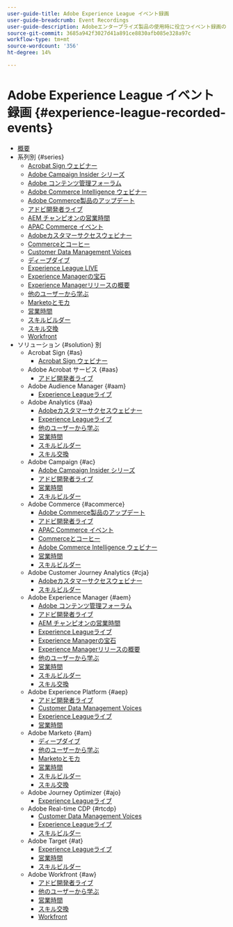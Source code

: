 ```yaml
---
user-guide-title: Adobe Experience League イベント録画
user-guide-breadcrumb: Event Recordings
user-guide-description: Adobeエンタープライズ製品の使用時に役立つイベント録画のコレクション
source-git-commit: 3685a942f3027d41a891ce8830afb085e328a97c
workflow-type: tm+mt
source-wordcount: '356'
ht-degree: 14%

---
```



# Adobe Experience League イベント録画 {#experience-league-recorded-events}

+ [概要](overview.md)
+ 系列別 {#series}
   + [Acrobat Sign ウェビナー ](https://experienceleague.adobe.com/docs/events/acrobat-sign-webinars/overview.html)
   + [Adobe Campaign Insider シリーズ ](https://experienceleague.adobe.com/docs/events/adobe-campaign-insider-recordings/overview.html)
   + [Adobe コンテンツ管理フォーラム ](https://experienceleague.adobe.com/docs/events/adobe-content-management-forum-recordings/overview.html)
   + [Adobe Commerce Intelligence ウェビナー ](https://experienceleague.adobe.com/docs/events/mbi-webinars-recordings/overview.html)
   + [Adobe Commerce製品のアップデート ](https://experienceleague.adobe.com/docs/events/adobe-commerce-product-update-recordings/overview.html)
   + [アドビ開発者ライブ](https://experienceleague.adobe.com/docs/events/adobe-developers-live-recordings/overview.html)
   + [AEM チャンピオンの営業時間 ](https://experienceleague.adobe.com/docs/events/aem-champion-office-hours/overview.html)
   + [APAC Commerce イベント ](https://experienceleague.adobe.com/docs/events/apac-commerce-recordings/overview.html)
   + [Adobeカスタマーサクセスウェビナー ](https://experienceleague.adobe.com/docs/events/adobe-customer-success-webinar-recordings/overview.html)
   + [Commerceとコーヒー ](https://experienceleague.adobe.com/docs/events/commerce-and-coffee-recordings/overview.html)
   + [Customer Data Management Voices](https://experienceleague.adobe.com/docs/events/customer-data-management-voices-recordings/overview.html?lang=ja)
   + [ ディープダイブ ](https://experienceleague.adobe.com/docs/events/deep-dives-recordings/overview.html)
   + [Experience League LIVE](https://experienceleague.adobe.com/docs/events/experience-league-live-recordings/overview.html)
   + [Experience Managerの宝石 ](https://experienceleague.adobe.com/docs/events/experience-manager-gems-recordings/overview.html)
   + [Experience Managerリリースの概要 ](https://experienceleague.adobe.com/docs/events/aemcs-release-update-recordings/overview.html?lang=ja)
   + [ 他のユーザーから学ぶ ](https://experienceleague.adobe.com/docs/events/learn-from-your-peers-recordings/overview.html)
   + [Marketoとモカ ](https://experienceleague.adobe.com/docs/events/marketo-and-mochas-recordings/overview.html)
   + [ 営業時間 ](https://experienceleague.adobe.com/docs/events/office-hours/overview.html)
   + [ スキルビルダー ](https://experienceleague.adobe.com/docs/events/skill-builder-recordings/overview.html)
   + [ スキル交換 ](https://experienceleague.adobe.com/docs/events/the-skill-exchange-recordings/overview.html)
   + [Workfront](https://experienceleague.adobe.com/docs/events/workfront-recordings/overview.html)
+ ソリューション {#solution} 別
   + Acrobat Sign {#as}
      + [Acrobat Sign ウェビナー ](https://experienceleague.adobe.com/docs/events/acrobat-sign-webinars/overview.html)
   + Adobe Acrobat サービス {#aas}
      + [アドビ開発者ライブ](https://experienceleague.adobe.com/docs/events/adobe-developers-live-recordings/overview.html)
   + Adobe Audience Manager {#aam}
      + [Experience Leagueライブ ](https://experienceleague.adobe.com/docs/events/experience-league-live-recordings/overview.html)
   + Adobe Analytics {#aa}
      + [Adobeカスタマーサクセスウェビナー ](https://experienceleague.adobe.com/docs/events/adobe-customer-success-webinar-recordings/overview.html)
      + [Experience Leagueライブ ](https://experienceleague.adobe.com/docs/events/experience-league-live-recordings/overview.html)
      + [ 他のユーザーから学ぶ ](https://experienceleague.adobe.com/docs/events/learn-from-your-peers-recordings/overview.html)
      + [ 営業時間 ](https://experienceleague.adobe.com/docs/events/office-hours/overview.html)
      + [ スキルビルダー ](https://experienceleague.adobe.com/docs/events/skill-builder-recordings/overview.html)
      + [ スキル交換 ](https://experienceleague.adobe.com/docs/events/the-skill-exchange-recordings/overview.html)
   + Adobe Campaign {#ac}
      + [Adobe Campaign Insider シリーズ ](https://experienceleague.adobe.com/docs/events/adobe-campaign-insider-recordings/overview.html)
      + [アドビ開発者ライブ](https://experienceleague.adobe.com/docs/events/adobe-developers-live-recordings/overview.html)
      + [ 営業時間 ](https://experienceleague.adobe.com/docs/events/office-hours/overview.html)
      + [ スキルビルダー ](https://experienceleague.adobe.com/docs/events/skill-builder-recordings/overview.html)
   + Adobe Commerce {#acommerce}
      + [Adobe Commerce製品のアップデート ](https://experienceleague.adobe.com/docs/events/adobe-commerce-product-update-recordings/overview.html)
      + [アドビ開発者ライブ](https://experienceleague.adobe.com/docs/events/adobe-developers-live-recordings/overview.html)
      + [APAC Commerce イベント ](https://experienceleague.adobe.com/docs/events/apac-commerce-recordings/overview.html)
      + [Commerceとコーヒー ](https://experienceleague.adobe.com/docs/events/commerce-and-coffee-recordings/overview.html)
      + [Adobe Commerce Intelligence ウェビナー ](https://experienceleague.adobe.com/docs/events/mbi-webinars-recordings/overview.html)
      + [ 営業時間 ](https://experienceleague.adobe.com/docs/events/office-hours/overview.html)
      + [ スキルビルダー ](https://experienceleague.adobe.com/docs/events/skill-builder-recordings/overview.html)
   + Adobe Customer Journey Analytics {#cja}
      + [Adobeカスタマーサクセスウェビナー ](https://experienceleague.adobe.com/docs/events/adobe-customer-success-webinar-recordings/overview.html)
      + [ スキルビルダー ](https://experienceleague.adobe.com/docs/events/skill-builder-recordings/overview.html)
   + Adobe Experience Manager {#aem}
      + [Adobe コンテンツ管理フォーラム ](https://experienceleague.adobe.com/docs/events/adobe-content-management-forum-recordings/overview.html)
      + [アドビ開発者ライブ](https://experienceleague.adobe.com/docs/events/adobe-developers-live-recordings/overview.html)
      + [AEM チャンピオンの営業時間 ](https://experienceleague.adobe.com/docs/events/aem-champion-office-hours/overview.html)
      + [Experience Leagueライブ ](https://experienceleague.adobe.com/docs/events/experience-league-live-recordings/overview.html)
      + [Experience Managerの宝石 ](https://experienceleague.adobe.com/docs/events/experience-manager-gems-recordings/overview.html)
      + [Experience Managerリリースの概要 ](https://experienceleague.adobe.com/docs/events/aemcs-release-update-recordings/overview.html?lang=ja)
      + [ 他のユーザーから学ぶ ](https://experienceleague.adobe.com/docs/events/learn-from-your-peers-recordings/overview.html)
      + [ 営業時間 ](https://experienceleague.adobe.com/docs/events/office-hours/overview.html)
      + [ スキルビルダー ](https://experienceleague.adobe.com/docs/events/skill-builder-recordings/overview.html)
      + [ スキル交換 ](https://experienceleague.adobe.com/docs/events/the-skill-exchange-recordings/overview.html)
   + Adobe Experience Platform {#aep}
      + [アドビ開発者ライブ](https://experienceleague.adobe.com/docs/events/adobe-developers-live-recordings/overview.html)
      + [Customer Data Management Voices](https://experienceleague.adobe.com/docs/events/customer-data-management-voices-recordings/overview.html?lang=ja)
      + [Experience Leagueライブ ](https://experienceleague.adobe.com/docs/events/experience-league-live-recordings/overview.html)
      + [ 営業時間 ](https://experienceleague.adobe.com/docs/events/office-hours/overview.html)
   + Adobe Marketo {#am}
      + [ ディープダイブ ](https://experienceleague.adobe.com/docs/events/deep-dives-recordings/overview.html)
      + [ 他のユーザーから学ぶ ](https://experienceleague.adobe.com/docs/events/learn-from-your-peers-recordings/overview.html)
      + [Marketoとモカ ](https://experienceleague.adobe.com/docs/events/marketo-and-mochas-recordings/overview.html)
      + [ 営業時間 ](https://experienceleague.adobe.com/docs/events/office-hours/overview.html)
      + [ スキルビルダー ](https://experienceleague.adobe.com/docs/events/skill-builder-recordings/overview.html)
      + [ スキル交換 ](https://experienceleague.adobe.com/docs/events/the-skill-exchange-recordings/overview.html)
   + Adobe Journey Optimizer {#ajo}
      + [Experience Leagueライブ ](https://experienceleague.adobe.com/docs/events/experience-league-live-recordings/overview.html)
   + Adobe Real-time CDP {#rtcdp}
      + [Customer Data Management Voices](https://experienceleague.adobe.com/docs/events/customer-data-management-voices-recordings/overview.html?lang=ja)
      + [Experience Leagueライブ ](https://experienceleague.adobe.com/docs/events/experience-league-live-recordings/overview.html)
      + [ スキルビルダー ](https://experienceleague.adobe.com/docs/events/skill-builder-recordings/overview.html)
   + Adobe Target {#at}
      + [Experience Leagueライブ ](https://experienceleague.adobe.com/docs/events/experience-league-live-recordings/overview.html)
      + [ 営業時間 ](https://experienceleague.adobe.com/docs/events/office-hours/overview.html)
      + [ スキルビルダー ](https://experienceleague.adobe.com/docs/events/skill-builder-recordings/overview.html)
   + Adobe Workfront {#aw}
      + [アドビ開発者ライブ](https://experienceleague.adobe.com/docs/events/adobe-developers-live-recordings/overview.html)
      + [ 他のユーザーから学ぶ ](https://experienceleague.adobe.com/docs/events/learn-from-your-peers-recordings/overview.html)
      + [ 営業時間 ](https://experienceleague.adobe.com/docs/events/office-hours/overview.html)
      + [ スキル交換 ](https://experienceleague.adobe.com/docs/events/the-skill-exchange-recordings/overview.html)
      + [Workfront](https://experienceleague.adobe.com/docs/events/workfront-recordings/overview.html)